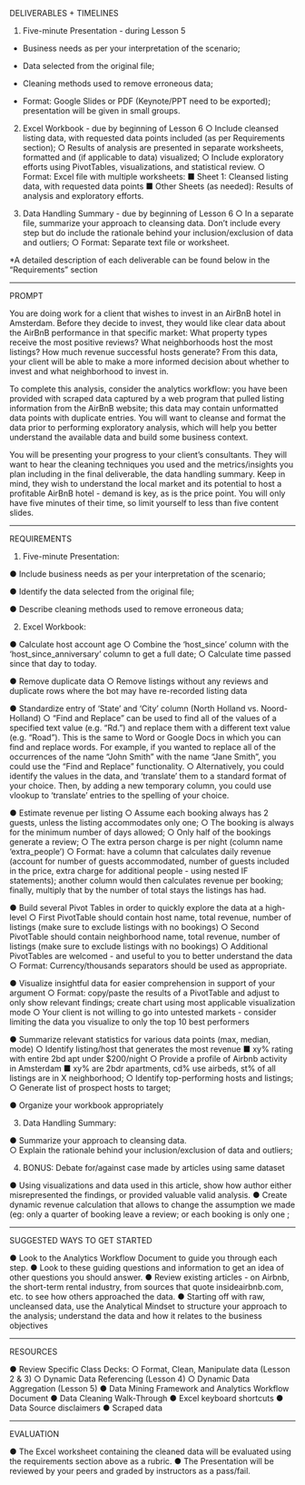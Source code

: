 DELIVERABLES + TIMELINES

1.	Five-minute Presentation - during Lesson 5
  *	Business needs as per your interpretation of the scenario;

  *	Data selected from the original file;

  *	Cleaning methods used to remove erroneous data; 
  *	Format: Google Slides or PDF (Keynote/PPT need to be exported); presentation will be given in small groups. 

2.	Excel Workbook - due by beginning of Lesson 6
○	Include cleansed listing data, with requested data points included (as per Requirements section);
○	Results of analysis are presented in separate worksheets, formatted and (if applicable to data) visualized;
○	Include exploratory efforts using PivotTables, visualizations, and statistical review.
○	Format: Excel file with multiple worksheets:
■	Sheet 1: Cleansed listing data, with requested data points 
■	Other Sheets (as needed): Results of analysis and exploratory efforts. 

3.	Data Handling Summary - due by beginning of Lesson 6
○	In a separate file, summarize your approach to cleansing data.  Don’t include every step but do include the rationale behind your inclusion/exclusion of data and outliers; 
○	Format:  Separate text file or worksheet. 

*A detailed description of each deliverable can be found below in the “Requirements” section
____________________________________________________________________________
PROMPT

You are doing work for a client that wishes to invest in an AirBnB hotel in Amsterdam. Before they decide to invest, they would like clear data about the AirBnB performance in that specific market: What property types receive the most positive reviews? What neighborhoods host the most listings? How much revenue successful hosts generate? From this data, your client will be able to make a more informed decision about whether to invest and what neighborhood to invest in. 

To complete this analysis, consider the analytics workflow: you have been provided with scraped data captured by a web program that pulled listing information from the AirBnB website; this data may contain unformatted data points with duplicate entries. You will want to cleanse and format the data prior to performing exploratory analysis, which will help you better understand the available data and build some business context. 

You will be presenting your progress to your client’s consultants. They will want to hear the cleaning techniques you used and the metrics/insights you plan including in the final deliverable, the data handling summary. Keep in mind, they wish to understand the local market and its potential to host a profitable AirBnB hotel - demand is key, as is the price point.  You will only have five minutes of their time, so limit yourself to less than five content slides.
___________________________________________________________________________________
REQUIREMENTS 

1. Five-minute Presentation:

●	Include business needs as per your interpretation of the scenario;

●	Identify the data selected from the original file;

●	Describe cleaning methods used to remove erroneous data; 

2. Excel Workbook:

●	Calculate host account age
○	Combine the ‘host_since’ column with the ‘host_since_anniversary’ column to get a full date;
○	Calculate time passed since that day to today.

●	Remove duplicate data
○	Remove listings without any reviews and duplicate rows where the bot may have re-recorded listing data

●	Standardize entry of ‘State’ and ‘City’ column (North Holland vs. Noord-Holland)
○	“Find and Replace” can be used to find all of the values of a specified text value (e.g. “Rd.”) and replace them with a different text value (e.g. “Road”).  This is the same to Word or Google Docs in which you can find and replace words.  For example, if you wanted to replace all of the occurrences of the name “John Smith” with the name “Jane Smith”, you could use the “Find and Replace” functionality. 
○	Alternatively, you could identify the values in the data, and ‘translate’ them to a standard format of your choice. Then, by adding a new temporary column, you could use vlookup to ‘translate’ entries to the spelling of your choice.

●	Estimate revenue per listing
○	Assume each booking always has 2 guests, unless the listing accommodates only one;
○	The booking is always for the minimum number of days allowed;
○	Only half of the bookings generate a review;
○	The extra person charge is per night (column name ‘extra_people’)
○	Format: have a column that calculates daily revenue (account for number of guests accommodated, number of guests included in the price, extra charge for additional people - using nested IF statements); another column would then calculates revenue per booking; finally, multiply that by the number of total stays the listings has had.

●	Build several Pivot Tables in order to quickly explore the data at a high-level 
○	First PivotTable should contain host name, total revenue, number of listings (make sure to exclude listings with no bookings)
○	Second PivotTable should contain neighborhood name, total revenue, number of listings (make sure to exclude listings with no bookings)
○	Additional PivotTables are welcomed - and useful to you to better understand the data
○	Format: Currency/thousands separators should be used as appropriate. 

●	Visualize insightful data for easier comprehension in support of your argument
○	Format: copy/paste the results of a PivotTable and adjust to only show relevant findings; create chart using most applicable visualization mode
○	Your client is not willing to go into untested markets - consider limiting the data you visualize to only the top 10 best performers

●	Summarize relevant statistics for various data points (max, median, mode)
○	Identify listing/host that generates the most revenue 
■	xy% rating with entire 2bd apt under $200/night
○	Provide a profile of Airbnb activity in Amsterdam
■	xy% are 2bdr apartments, cd% use airbeds, st% of all listings are in X neighborhood; 
○	Identify top-performing hosts and listings;
○	Generate list of prospect hosts to target;

●	Organize your workbook appropriately

3. Data Handling Summary:

●	Summarize your approach to cleansing data.  
○	Explain the rationale behind your inclusion/exclusion of data and outliers;

4. BONUS: Debate for/against case made by articles using same dataset 

●	Using visualizations and data used in this article, show how author either misrepresented the findings, or provided valuable valid analysis. 
●	Create dynamic revenue calculation that allows to change the assumption we made (eg: only a quarter of booking leave a review; or each booking is only one ;


___________________________________________________________________________________
SUGGESTED WAYS TO GET STARTED

●	Look to the Analytics Workflow Document to guide you through each step. 
●	Look to these guiding questions and information to get an idea of other questions you should answer. 
●	Review existing articles - on Airbnb, the short-term rental industry, from sources that quote insideairbnb.com, etc. to see how others approached the data.
●	Starting off with raw, uncleansed data, use the Analytical Mindset to structure your approach to the analysis; understand the data and how it relates to the business objectives

___________________________________________________________________________________
RESOURCES 

●	Review Specific Class Decks:
○	Format, Clean, Manipulate data (Lesson 2 & 3)
○	Dynamic Data Referencing (Lesson 4)
○	Dynamic Data Aggregation (Lesson  5)
●	Data Mining Framework  and Analytics Workflow Document
●	Data Cleaning Walk-Through
●	Excel keyboard shortcuts
●	Data Source disclaimers
●	Scraped data


___________________________________________________________________________________
EVALUATION

●	The Excel worksheet containing the cleaned data will be evaluated using the requirements section above as a rubric. 
●	The Presentation will be reviewed by your peers and graded by instructors as a pass/fail. 

















